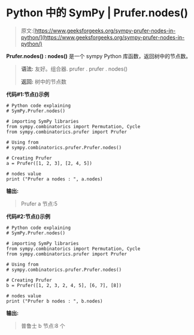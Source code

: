 # Python 中的 SymPy | Prufer.nodes()

> 原文:[https://www.geeksforgeeks.org/sympy-prufer-nodes-in-python/](https://www.geeksforgeeks.org/sympy-prufer-nodes-in-python/)

**Prufer.nodes() : nodes()** 是一个 sympy Python 库函数，返回树中的节点数。

> **语法:**
> 友好。组合器. prufer . prufer . nodes()
> 
> **返回:**
> 树中的节点数

**代码#1:节点()示例**

```
# Python code explaining
# SymPy.Prufer.nodes()

# importing SymPy libraries
from sympy.combinatorics import Permutation, Cycle
from sympy.combinatorics.prufer import Prufer

# Using from 
# sympy.combinatorics.prufer.Prufer.nodes()

# Creating Prufer
a = Prufer([1, 2, 3], [2, 4, 5])

# nodes value
print ("Prufer a nodes : ", a.nodes)
```

**输出:**

> Prufer a 节点:5

**代码#2:节点()示例**

```
# Python code explaining
# SymPy.Prufer.nodes()

# importing SymPy libraries
from sympy.combinatorics import Permutation, Cycle
from sympy.combinatorics.prufer import Prufer

# Using from 
# sympy.combinatorics.prufer.Prufer.nodes()

# Creating Prufer
b = Prufer([1, 2, 3, 2, 4, 5], [6, 7], [8])

# nodes value
print ("Prufer b nodes : ", b.nodes)
```

**输出:**

> 普鲁士 b 节点:8 个